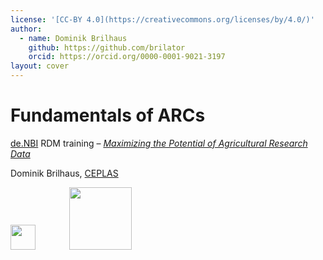```yaml
---
license: '[CC-BY 4.0](https://creativecommons.org/licenses/by/4.0/)'
author:
  - name: Dominik Brilhaus
    github: https://github.com/brilator
    orcid: https://orcid.org/0000-0001-9021-3197
layout: cover
---
```


# Fundamentals of ARCs

[de.NBI](https://www.denbi.de) RDM training – [*Maximizing the Potential of Agricultural Research Data*](https://www.denbi.de/training-courses-2025/1915-maximizing-the-potential-of-agricultural-research-data-a-guide-to-crafting-a-dmp-and-using-arcs)

Dominik Brilhaus, [CEPLAS](https://www.ceplas.eu/en/research/ceplas-data)  

<div class="flex items-center absolute right-30px bottom-30px">
  <img style="height:40px;margin-right:50px" src='/images-tm/ceplas/logos/CEPLAS-Logo.svg'/>
  <img style="height:100px;margin-right:50px" src='/images-tm/dataplant/DataPLANT_logo_bg_transparent.svg'/>
</div>
